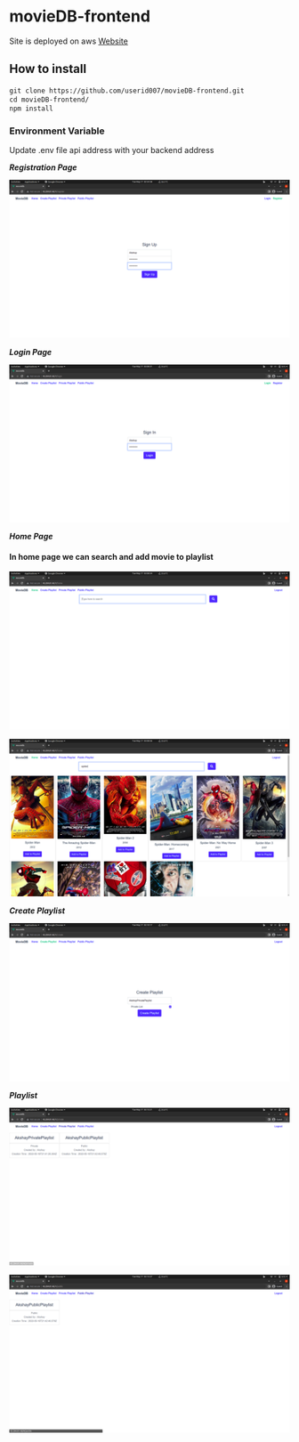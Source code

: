 # movieDB-frontend
Site is deployed on aws
[Website](http://43.204.81.46/#/home)

## How to install
```
git clone https://github.com/userid007/movieDB-frontend.git
cd movieDB-frontend/
npm install
```

###  Environment Variable
Update .env file api address with your backend address

***Registration Page***

![Registration Page](<screenshots/register.png> "Register")

***Login Page***

![Login Page](<screenshots/login.png> "Login")

***Home Page***

#### In home page we can search and add movie to playlist
![Home Page](<screenshots/home.png> "Home")

![Search Page](<screenshots/search.png> "Search")

***Create Playlist***

![Crate Page](<screenshots/create.png> "Create")

***Playlist***

![Private Page](<screenshots/private.png> "Private")

![Public Page](<screenshots/public.png> "Public")
